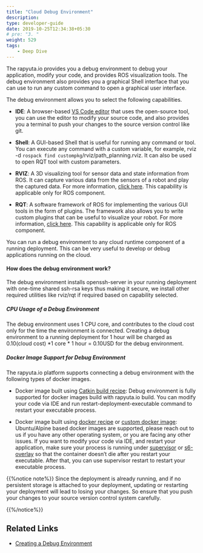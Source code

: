 ```yaml
---
title: "Cloud Debug Environment"
description:
type: developer-guide
date: 2019-10-25T12:34:38+05:30
# pre: "3. "
weight: 529
tags:
    - Deep Dive
---
```

The rapyuta.io provides you a debug environment to debug your application, modify your code, and provides ROS visualization tools. The debug environment also provides you a graphical Shell interface that you can use to run any custom command to open a graphical user interface.

The debug environment allows you to select the following capabilities.

* **IDE**: A browser-based [VS Code editor](https://github.com/cdr/code-server) that uses the open-source tool, you can use the editor to modify your source code, and also provides you a terminal to push your changes to the source version control like git.

* **Shell**: A GUI-based Shell that is useful for running any command or tool. You can execute any command with a custom variable, for example, rviz -d `rospack find custompkg`/rviz/path_planning.rviz. It can also be used to open RQT tool with custom parameters.

* **RVIZ**:  A 3D visualizing tool for sensor data and state information from ROS. It can capture various data from the sensors of a robot and play the captured data. For more information, [click here](http://wiki.ros.org/rviz).  This capability is applicable only for ROS component.

* **RQT**: A software framework of ROS for implementing the various GUI tools in the form of plugins. The framework also allows you to write custom plugins that can be useful to visualize your robot. For more information, [click here](http://wiki.ros.org/rqt). This capability is applicable only for ROS component.

You can run a debug environment to any cloud runtime component of a running deployment. This can be very useful to develop or debug applications running on the cloud.  

#### How does the debug environment work?

The debug environment installs openssh-server in your running deployment with one-time shared ssh-rsa keys thus making it secure, we install other required utilities like  rviz/rqt if required based on capability selected.

##### CPU Usage of a Debug Environment

The debug environment uses 1 CPU core, and contributes to the cloud cost only for the time the environment is connected. Creating a debug environment to a running deployment for 1 hour will be charged as 0.10(cloud cost) *1 core * 1 hour = 0.10USD for the debug environment.


##### Docker Image Support for Debug Environment

The rapyuta.io platform supports connecting a debug environment with the following types of docker images.

* Docker image built using [Catkin build recipe](/5_deep-dives/52_software-development/527_build-recipe/#catkin-recipe): Debug environment is fully supported for docker images build with rapyuta.io build. You can modify your code via IDE and run restart-deployment-executable command to restart your executable process.

* Docker image built using [docker recipe](/5_deep-dives/52_software-development/527_build-recipe/#docker-recipe) or [custom docker image](): Ubuntu/Alpine based docker images are supported, please reach out to us if you have any other operating system, or you are facing any other issues. If you want to modify your code via IDE, and restart your application, make sure your process is running under [supervisor](http://supervisord.org/) or [s6-overlay](https://github.com/just-containers/s6-overlay) so that the container doesn’t die after you restart your executable. After that, you can use supervisor restart to restart your executable process.

{{%notice note%}}
Since the deployment is already running, and if no persistent storage is attached to your deployment, updating or restarting your deployment will lead to losing your changes. So ensure that you push your changes to your source version control system carefully.

{{%/notice%}}

## Related Links
* [Creating a  Debug Environment](/3_how-tos/33_software-development/336_create-debug-environment/)